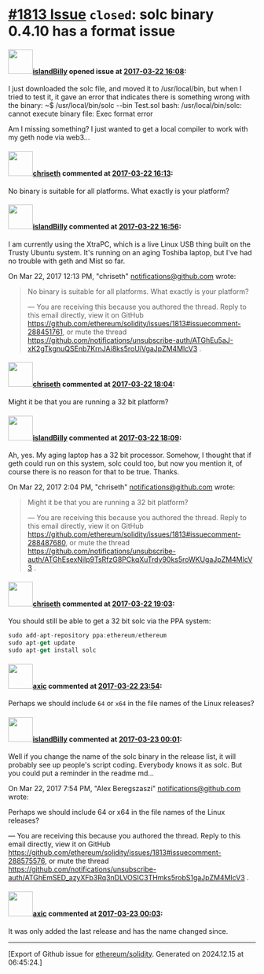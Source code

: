 # [\#1813 Issue](https://github.com/ethereum/solidity/issues/1813) `closed`: solc binary 0.4.10 has a format issue

#### <img src="https://avatars.githubusercontent.com/u/20029714?u=69b14a2f7c4c9266746f910904dd43e159da9ec6&v=4" width="50">[islandBilly](https://github.com/islandBilly) opened issue at [2017-03-22 16:08](https://github.com/ethereum/solidity/issues/1813):

I just downloaded the solc file, and moved it to /usr/local/bin, but when I tried to test it, it gave an error that indicates there is something wrong with the binary:
~$  /usr/local/bin/solc --bin Test.sol
bash: /usr/local/bin/solc: cannot execute binary file: Exec format error

Am I missing something? I just wanted to get a local compiler to work with my geth node via web3...

#### <img src="https://avatars.githubusercontent.com/u/9073706?v=4" width="50">[chriseth](https://github.com/chriseth) commented at [2017-03-22 16:13](https://github.com/ethereum/solidity/issues/1813#issuecomment-288451761):

No binary is suitable for all platforms. What exactly is your platform?

#### <img src="https://avatars.githubusercontent.com/u/20029714?u=69b14a2f7c4c9266746f910904dd43e159da9ec6&v=4" width="50">[islandBilly](https://github.com/islandBilly) commented at [2017-03-22 16:56](https://github.com/ethereum/solidity/issues/1813#issuecomment-288465786):

I am currently using the XtraPC, which is a live Linux USB thing built on
the Trusty Ubuntu system. It's running on an aging Toshiba laptop, but I've
had no trouble with geth and Mist so far.

On Mar 22, 2017 12:13 PM, "chriseth" <notifications@github.com> wrote:

> No binary is suitable for all platforms. What exactly is your platform?
>
> —
> You are receiving this because you authored the thread.
> Reply to this email directly, view it on GitHub
> <https://github.com/ethereum/solidity/issues/1813#issuecomment-288451761>,
> or mute the thread
> <https://github.com/notifications/unsubscribe-auth/ATGhEu5aJ-xK2gTkgnuQSEnb7KrnJAi8ks5roUiVgaJpZM4MlcV3>
> .
>

#### <img src="https://avatars.githubusercontent.com/u/9073706?v=4" width="50">[chriseth](https://github.com/chriseth) commented at [2017-03-22 18:04](https://github.com/ethereum/solidity/issues/1813#issuecomment-288487680):

Might it be that you are running a 32 bit platform?

#### <img src="https://avatars.githubusercontent.com/u/20029714?u=69b14a2f7c4c9266746f910904dd43e159da9ec6&v=4" width="50">[islandBilly](https://github.com/islandBilly) commented at [2017-03-22 18:09](https://github.com/ethereum/solidity/issues/1813#issuecomment-288489458):

Ah, yes. My aging laptop has a 32 bit processor. Somehow, I thought that if
geth could run on this system, solc could too, but now you mention it, of
course there is no reason for that to be true. Thanks.

On Mar 22, 2017 2:04 PM, "chriseth" <notifications@github.com> wrote:

> Might it be that you are running a 32 bit platform?
>
> —
> You are receiving this because you authored the thread.
> Reply to this email directly, view it on GitHub
> <https://github.com/ethereum/solidity/issues/1813#issuecomment-288487680>,
> or mute the thread
> <https://github.com/notifications/unsubscribe-auth/ATGhEsexNilp9TsRfzG8PCkqXuTrdy90ks5roWKUgaJpZM4MlcV3>
> .
>

#### <img src="https://avatars.githubusercontent.com/u/9073706?v=4" width="50">[chriseth](https://github.com/chriseth) commented at [2017-03-22 19:03](https://github.com/ethereum/solidity/issues/1813#issuecomment-288505785):

You should still be able to get a 32 bit solc via the PPA system:
```js
sudo add-apt-repository ppa:ethereum/ethereum
sudo apt-get update
sudo apt-get install solc
```

#### <img src="https://avatars.githubusercontent.com/u/20340?v=4" width="50">[axic](https://github.com/axic) commented at [2017-03-22 23:54](https://github.com/ethereum/solidity/issues/1813#issuecomment-288575576):

Perhaps we should include `64` or `x64` in the file names of the Linux releases?

#### <img src="https://avatars.githubusercontent.com/u/20029714?u=69b14a2f7c4c9266746f910904dd43e159da9ec6&v=4" width="50">[islandBilly](https://github.com/islandBilly) commented at [2017-03-23 00:01](https://github.com/ethereum/solidity/issues/1813#issuecomment-288576729):

Well if you change the name of the solc binary in the release list, it will
probably see up people's script coding. Everybody knows it as solc. But you
could put a reminder in the readme md...

On Mar 22, 2017 7:54 PM, "Alex Beregszaszi" <notifications@github.com>
wrote:

Perhaps we should include 64 or x64 in the file names of the Linux releases?

—
You are receiving this because you authored the thread.
Reply to this email directly, view it on GitHub
<https://github.com/ethereum/solidity/issues/1813#issuecomment-288575576>,
or mute the thread
<https://github.com/notifications/unsubscribe-auth/ATGhEmSED_azyXFb3Rq3nDLVOSIC3THmks5robS1gaJpZM4MlcV3>
.

#### <img src="https://avatars.githubusercontent.com/u/20340?v=4" width="50">[axic](https://github.com/axic) commented at [2017-03-23 00:03](https://github.com/ethereum/solidity/issues/1813#issuecomment-288577018):

It was only added the last release and has the name changed since.


-------------------------------------------------------------------------------



[Export of Github issue for [ethereum/solidity](https://github.com/ethereum/solidity). Generated on 2024.12.15 at 06:45:24.]
